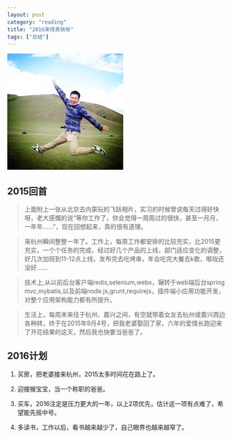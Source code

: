 ```yaml
---
layout: post
category: "reading"
title: "2016来得真快呀"
tags: ["总结"]
---
```


![Smaller icon](/images/my.jpg "草原上的飞跃")
## 2015回首
> 上面附上一张从北京去内蒙玩的飞跃相片，实习的时候曾说每天过得好快呀，老大感慨的说“等你工作了，你会觉得一周周过的很快，甚至一月月，一年年……”，现在回想起来，真的很有道理。

> 来杭州瞬间整整一年了。工作上，每周工作都安排的比较充实，比2015更充实，一个个任务的完成，经过好几个产品的上线，部门适应变化的调整，好几次加班到11-12点上线，发布完去吃烤串，年会吃完大餐去k歌，喉咙还没好……

> 技术上,从以前后台客户端redis,selenium,webx，辗转于web端后台spring mvc,mybatis,以及前端node.js,grunt,requirejs，插件端小应用功能开发，对整个应用架构能力都有所提升。

> 生活上，每周末来往于杭州、嘉兴之间，有空就带着女友去杭州或嘉兴周边各种转，终于在2015年9月4号，把我老婆娶回了家，六年的爱情长跑迎来了开花结果的这天，然后我也快要当爸爸了。

## 2016计划

1. 买房，把老婆接来杭州，2015太多时间花在路上了。

2. 迎接猴宝宝，当一个称职的爸爸。

3. 买车，2016注定是压力更大的一年，以上2项优先，估计这一项有点难了，希望能先摇中号。

4. 多读书，工作以后，看书越来越少了，自己眼界也越来越窄了。

